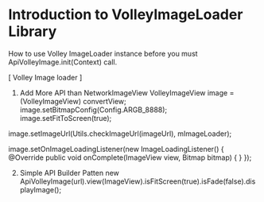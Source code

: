 # Introduction to VolleyImageLoader Library

How to use Volley ImageLoader instance before you must ApiVolleyImage.init(Context) call.

[ Volley Image loader ]

1. Add More API than NetworkImageView
VolleyImageView image = (VolleyImageView) convertView;
image.setBitmapConfig(Config.ARGB_8888);
image.setFitToScreen(true);

image.setImageUrl(Utils.checkImageUrl(imageUrl), mImageLoader);

image.setOnImageLoadingListener(new ImageLoadingListener() {
    @Override
      public void onComplete(ImageView view, Bitmap bitmap) {
      }
});

2. Simple API Builder Patten
new ApiVolleyImage(url).view(ImageView).isFitScreen(true).isFade(false).displayImage();
